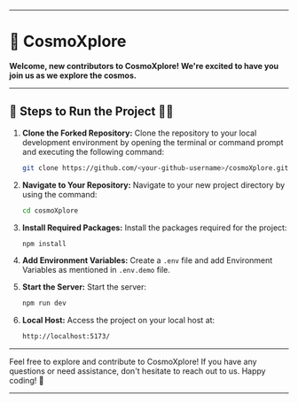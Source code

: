 
---

# 🌌 CosmoXplore

**Welcome, new contributors to CosmoXplore! We're excited to have you join us as we explore the cosmos.**

---

## 🚀 Steps to Run the Project 👨‍💻

1. **Clone the Forked Repository:** Clone the repository to your local development environment by opening the terminal or command prompt and executing the following command:

   ```bash
   git clone https://github.com/<your-github-username>/cosmoXplore.git
   ```

2. **Navigate to Your Repository:** Navigate to your new project directory by using the command:

   ```bash
   cd cosmoXplore
   ```

3. **Install Required Packages:** Install the packages required for the project:

   ```bash
   npm install
   ```

4. **Add Environment Variables:** Create a `.env` file and add Environment Variables as mentioned in `.env.demo` file.


5. **Start the Server:** Start the server:

   ```bash
   npm run dev
   ```

6. **Local Host:** Access the project on your local host at:

   ```bash
   http://localhost:5173/
   ```

---

Feel free to explore and contribute to CosmoXplore! If you have any questions or need assistance, don't hesitate to reach out to us. Happy coding! 🌠

---
